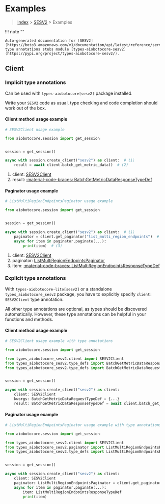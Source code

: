 # Examples

> [Index](../README.md) > [SESV2](./README.md) > Examples

!!! note ""

    Auto-generated documentation for [SESV2](https://boto3.amazonaws.com/v1/documentation/api/latest/reference/services/sesv2.html#sesv2)
    type annotations stubs module [types-aiobotocore-sesv2](https://pypi.org/project/types-aiobotocore-sesv2/).

## Client

### Implicit type annotations

Can be used with `types-aiobotocore[sesv2]` package installed.

Write your `SESV2` code as usual,
type checking and code completion should work out of the box.



#### Client method usage example

```python
# SESV2Client usage example

from aiobotocore.session import get_session


session = get_session()

async with session.create_client("sesv2") as client:  # (1)
    result = await client.batch_get_metric_data()  # (2)
```

1. client: [SESV2Client](./client.md)
2. result: [:material-code-braces: BatchGetMetricDataResponseTypeDef](./type_defs.md#batchgetmetricdataresponsetypedef)



#### Paginator usage example

```python
# ListMultiRegionEndpointsPaginator usage example

from aiobotocore.session import get_session


session = get_session()

async with session.create_client("sesv2") as client:  # (1)
    paginator = client.get_paginator("list_multi_region_endpoints")  # (2)
    async for item in paginator.paginate(...):
        print(item)  # (3)
```

1. client: [SESV2Client](./client.md)
2. paginator: [ListMultiRegionEndpointsPaginator](./paginators.md#listmultiregionendpointspaginator)
3. item: [:material-code-braces: ListMultiRegionEndpointsResponseTypeDef](./type_defs.md#listmultiregionendpointsresponsetypedef)




### Explicit type annotations

With `types-aiobotocore-lite[sesv2]`
or a standalone `types_aiobotocore_sesv2` package, you have to explicitly specify
`client: SESV2Client` type annotation.

All other type annotations are optional, as types should be discovered automatically.
However, these type annotations can be helpful in your functions and methods.


#### Client method usage example

```python
# SESV2Client usage example with type annotations

from aiobotocore.session import get_session

from types_aiobotocore_sesv2.client import SESV2Client
from types_aiobotocore_sesv2.type_defs import BatchGetMetricDataResponseTypeDef
from types_aiobotocore_sesv2.type_defs import BatchGetMetricDataRequestTypeDef


session = get_session()

async with session.create_client("sesv2") as client:
    client: SESV2Client
    kwargs: BatchGetMetricDataRequestTypeDef = {...}
    result: BatchGetMetricDataResponseTypeDef = await client.batch_get_metric_data(**kwargs)
```



#### Paginator usage example

```python
# ListMultiRegionEndpointsPaginator usage example with type annotations

from aiobotocore.session import get_session

from types_aiobotocore_sesv2.client import SESV2Client
from types_aiobotocore_sesv2.paginator import ListMultiRegionEndpointsPaginator
from types_aiobotocore_sesv2.type_defs import ListMultiRegionEndpointsResponseTypeDef


session = get_session()

async with session.create_client("sesv2") as client:
    client: SESV2Client
    paginator: ListMultiRegionEndpointsPaginator = client.get_paginator("list_multi_region_endpoints")
    async for item in paginator.paginate(...):
        item: ListMultiRegionEndpointsResponseTypeDef
        print(item)
```



